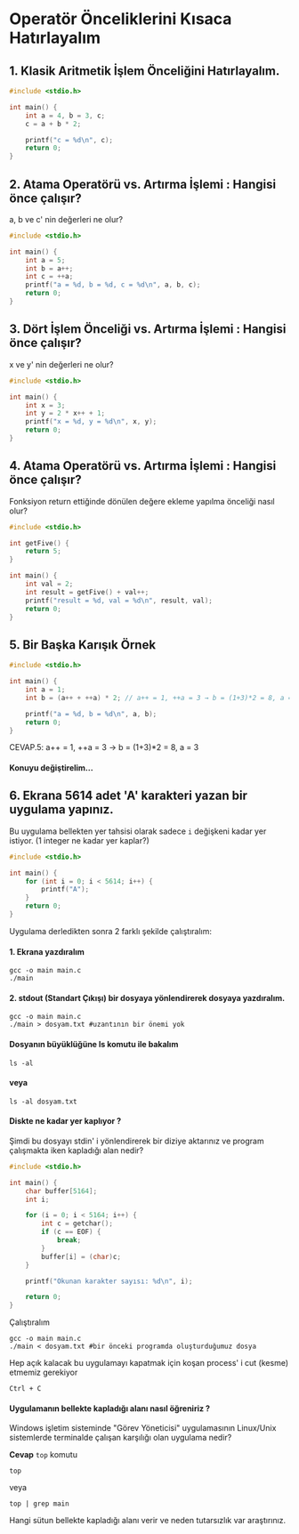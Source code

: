 # Operatör Önceliklerini Kısaca Hatırlayalım

## 1. Klasik Aritmetik İşlem Önceliğini Hatırlayalım.
```c
#include <stdio.h>

int main() {
    int a = 4, b = 3, c;
    c = a + b * 2;

    printf("c = %d\n", c);
    return 0;
}
```

## 2. Atama Operatörü vs. Artırma İşlemi : Hangisi önce çalışır?
a, b ve c' nin değerleri ne olur?
```c
#include <stdio.h>

int main() {
    int a = 5;
    int b = a++;
    int c = ++a;
    printf("a = %d, b = %d, c = %d\n", a, b, c);
    return 0;
}
```

## 3. Dört İşlem Önceliği vs. Artırma İşlemi : Hangisi önce çalışır?
x ve y' nin değerleri ne olur?
```c
#include <stdio.h>

int main() {
    int x = 3;
    int y = 2 * x++ + 1;
    printf("x = %d, y = %d\n", x, y);
    return 0;
}
```

## 4. Atama Operatörü vs. Artırma İşlemi : Hangisi önce çalışır?
Fonksiyon return ettiğinde dönülen değere ekleme yapılma önceliği nasıl olur?
```c
#include <stdio.h>

int getFive() {
    return 5;
}

int main() {
    int val = 2;
    int result = getFive() + val++;
    printf("result = %d, val = %d\n", result, val);
    return 0;
}
```

## 5. Bir Başka Karışık Örnek
```c
#include <stdio.h>

int main() {
    int a = 1;
    int b = (a++ + ++a) * 2; // a++ = 1, ++a = 3 → b = (1+3)*2 = 8, a = 3

    printf("a = %d, b = %d\n", a, b);
    return 0;
}
```
CEVAP.5:  a++ = 1, ++a = 3 → b = (1+3)*2 = 8, a = 3


#### Konuyu değiştirelim...

## 6. Ekrana 5614 adet 'A' karakteri yazan bir uygulama yapınız.
Bu uygulama bellekten yer tahsisi olarak sadece ```i``` değişkeni kadar yer istiyor. (1 integer ne kadar yer kaplar?)

```c
#include <stdio.h>

int main() {
    for (int i = 0; i < 5614; i++) {
        printf("A");
    }
    return 0;
}
```

Uygulama derledikten sonra 2 farklı şekilde çalıştıralım:
#### 1. Ekrana yazdıralım
```shell
gcc -o main main.c
./main
```

#### 2. stdout (Standart Çıkışı) bir dosyaya yönlendirerek dosyaya yazdıralım.
```shell
gcc -o main main.c
./main > dosyam.txt #uzantının bir önemi yok
```

#### Dosyanın büyüklüğüne ls komutu ile bakalım
```shell
ls -al
```

#### veya
```shell
ls -al dosyam.txt
```
#### Diskte ne kadar yer kaplıyor ?

Şimdi bu dosyayı stdin' i yönlendirerek bir diziye aktarınız ve program çalışmakta iken kapladığı alan nedir?


```c
#include <stdio.h>

int main() {
    char buffer[5164];
    int i;

    for (i = 0; i < 5164; i++) {
        int c = getchar();
        if (c == EOF) {
            break;
        }
        buffer[i] = (char)c;
    }

    printf("Okunan karakter sayısı: %d\n", i);

    return 0;
}
```

Çalıştıralım
```shell
gcc -o main main.c
./main < dosyam.txt #bir önceki programda oluşturduğumuz dosya
```

Hep açık kalacak bu uygulamayı kapatmak için koşan process' i cut (kesme) etmemiz gerekiyor
```shell
Ctrl + C
```

#### Uygulamanın bellekte kapladığı alanı nasıl öğreniriz ?

Windows işletim sisteminde "Görev Yöneticisi" uygulamasının Linux/Unix sistemlerde terminalde çalışan karşılığı olan uygulama nedir?

**Cevap** ```top``` komutu
```shell
top
```
veya
```shell
top | grep main
```

Hangi sütun bellekte kapladığı alanı verir ve neden tutarsızlık var araştırınız.
